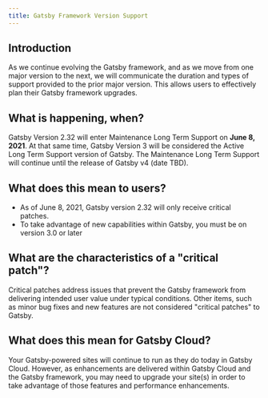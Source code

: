 ```yaml
---
title: Gatsby Framework Version Support
---
```


## Introduction

As we continue evolving the Gatsby framework, and as we move from one major version to the next, we will communicate the duration and types of support provided to the prior major version. This allows users to effectively plan their Gatsby framework upgrades.

## What is happening, when?

Gatsby Version 2.32 will enter Maintenance Long Term Support on **June 8, 2021**. At that same time, Gatsby Version 3 will be considered the Active Long Term Support version of Gatsby. The Maintenance Long Term Support will continue until the release of Gatsby v4 (date TBD).

## What does this mean to users?

- As of June 8, 2021, Gatsby version 2.32 will only receive critical patches.
- To take advantage of new capabilities within Gatsby, you must be on version 3.0 or later

## What are the characteristics of a "critical patch"?

Critical patches address issues that prevent the Gatsby framework from delivering intended user value under typical conditions. Other items, such as minor bug fixes and new features are not considered "critical patches" to Gatsby.

## What does this mean for Gatsby Cloud?

Your Gatsby-powered sites will continue to run as they do today in Gatsby Cloud. However, as enhancements are delivered within Gatsby Cloud and the Gatsby framework, you may need to upgrade your site(s) in order to take advantage of those features and performance enhancements.
